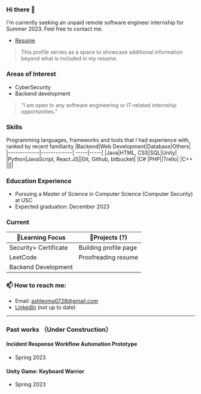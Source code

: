 ### Hi there 👋
I'm currently seeking an unpaid remote software engineer internship for Summer 2023. Feel free to contact me. 
- [Resume](https://drive.google.com/file/d/1KUzUJisgLrA4M6KroZA-YTkTUbKKwlaR/view?usp=share_link)
> This profile serves as a space to showcase additional information beyond what is included in my resume.

### Areas of Interest
- CyberSecurity
- Backend development
> "I am open to any software engineering or IT-related internship opportunities."

### Skills
Programming languages, frameworks and tools that I had experience with, ranked by recent familiarity
|Backend|Web Development|Database|Others|
|-------------|-------------| -----|-----|
|Java|HTML, CSS|SQL|Unity|
|Python|JavaScript, React.JS||Git, Github,  bitbucket|
|C# |PHP||Trello|
|C++ ||||

### Education Experience
- Pursuing a Master of Science in Computer Science (Computer Security) at USC
- Expected graduation: December 2023

### Current
|🌱Learning Focus|🔭Projects (?)|
|-------------|-------------| 
|Security+ Certificate|Building profile page|
|LeetCode|Proofreading resume|
|Backend Development ||

### 📫 How to reach me:
- Email: ashleyma0728@gmail.com
- [LinkedIn](https://www.linkedin.com/in/yuehongxiao-ma/) (not up to date)

---
### Past works （Under Construction）
#### Incident Response Workflow Automation Prototype
- Spring 2023
#### Unity Game: Keyboard Warrior 
- Spring 2023 

<!--
**ashleyyma6/ashleyyma6** is a ✨ _special_ ✨ repository because its `README.md` (this file) appears on your GitHub profile.

Here are some ideas to get you started:

- 🔭 I’m currently working on ...
- 🌱 I’m currently learning ...
- 👯 I’m looking to collaborate on ...
- 🤔 I’m looking for help with ...
- 💬 Ask me about ...
- 📫 How to reach me: ...
- 😄 Pronouns: ...
- ⚡ Fun fact: ...
-->
